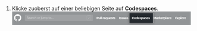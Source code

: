 1. Klicke zuoberst auf einer beliebigen Seite auf **Codespaces**. ![{% data variables.product.prodname_codespaces %}-Link in der Kopfzeile](/assets/images/help/codespaces/header-link.png)